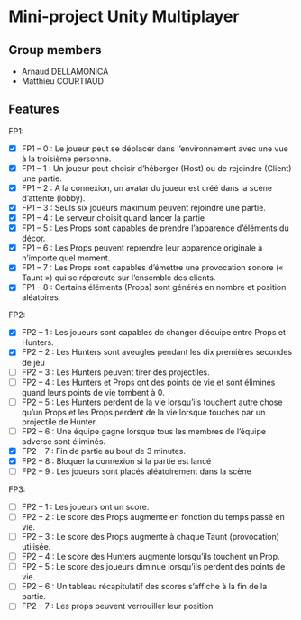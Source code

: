 # Mini-project Unity Multiplayer

## Group members

* Arnaud DELLAMONICA
* Matthieu COURTIAUD

## Features

FP1:
- [x] FP1 – 0 : Le joueur peut se déplacer dans l’environnement avec une vue à la troisième personne.
- [x] FP1 – 1 : Un joueur peut choisir d’héberger (Host) ou de rejoindre (Client) une partie.
- [x] FP1 – 2 : A la connexion, un avatar du joueur est créé dans la scène d’attente (lobby).
- [x] FP1 – 3 : Seuls six joueurs maximum peuvent rejoindre une partie.
- [x] FP1 – 4 : Le serveur choisit quand lancer la partie
- [x] FP1 – 5 : Les Props sont capables de prendre l’apparence d’éléments du décor.
- [x] FP1 – 6 : Les Props peuvent reprendre leur apparence originale à n’importe quel moment.
- [x] FP1 – 7 : Les Props sont capables d’émettre une provocation sonore (« Taunt ») qui se répercute sur l’ensemble des clients.
- [x] FP1 – 8 : Certains éléments (Props) sont générés en nombre et position aléatoires.

FP2:
- [X] FP2 – 1 : Les joueurs sont capables de changer d’équipe entre Props et Hunters.
- [x] FP2 – 2 : Les Hunters sont aveugles pendant les dix premières secondes de jeu
- [ ] FP2 – 3 : Les Hunters peuvent tirer des projectiles.
- [ ] FP2 – 4 : Les Hunters et Props ont des points de vie et sont éliminés quand leurs points de vie tombent à 0.
- [ ] FP2 – 5 : Les Hunters perdent de la vie lorsqu’ils touchent autre chose qu’un Props et les Props perdent de la vie lorsque touchés par un projectile de Hunter.
- [ ] FP2 – 6 : Une équipe gagne lorsque tous les membres de l’équipe adverse sont éliminés.
- [x] FP2 – 7 : Fin de partie au bout de 3 minutes.
- [X] FP2 – 8 : Bloquer la connexion si la partie est lancé
- [ ] FP2 – 9 : Les joueurs sont placés aléatoirement dans la scène

FP3:
- [ ] FP2 – 1 : Les joueurs ont un score.
- [ ] FP2 – 2 : Le score des Props augmente en fonction du temps passé en vie.
- [ ] FP2 – 3 : Le score des Props augmente à chaque Taunt (provocation) utilisée.
- [ ] FP2 – 4 : Le score des Hunters augmente lorsqu’ils touchent un Prop.
- [ ] FP2 – 5 : Le score des joueurs diminue lorsqu’ils perdent des points de vie.
- [ ] FP2 – 6 : Un tableau récapitulatif des scores s’affiche à la fin de la partie.
- [ ] FP2 – 7 : Les props peuvent verrouiller leur position